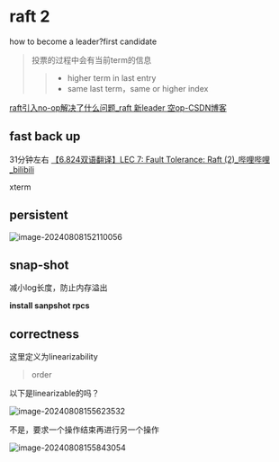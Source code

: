 # raft 2

how to become a leader?first candidate

> 投票的过程中会有当前term的信息
>
> > - higher term in last entry
> > - same last term，same or higher index

[raft引入no-op解决了什么问题_raft 新leader 空op-CSDN博客](https://blog.csdn.net/zxpoiu/article/details/115464818)



## fast back up

31分钟左右 [【6.824双语翻译】LEC 7: Fault Tolerance: Raft (2)_哔哩哔哩_bilibili](https://www.bilibili.com/video/BV1pU4y117uv/?spm_id_from=333.880.my_history.page.click&vd_source=d3dafb5faaa2391d25c0cffb421d2fa0)

xterm

## persistent

![image-20240808152110056](https://zilong-blog-butterfly.oss-cn-shanghai.aliyuncs.com/article/image-20240808152110056.png)



## snap-shot

减小log长度，防止内存溢出 



**install sanpshot rpcs**



## correctness

这里定义为linearizability

> order



以下是linearizable的吗？

![image-20240808155623532](https://zilong-blog-butterfly.oss-cn-shanghai.aliyuncs.com/article/image-20240808155623532.png)

不是，要求一个操作结束再进行另一个操作

![image-20240808155843054](https://zilong-blog-butterfly.oss-cn-shanghai.aliyuncs.com/article/image-20240808155843054.png)